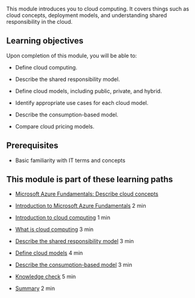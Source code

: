 This module introduces you to cloud computing. It covers things such as cloud concepts, deployment models, and understanding shared responsibility in the cloud.

## Learning objectives

Upon completion of this module, you will be able to:

- Define cloud computing.
    
- Describe the shared responsibility model.
    
- Define cloud models, including public, private, and hybrid.
    
- Identify appropriate use cases for each cloud model.
    
- Describe the consumption-based model.
    
- Compare cloud pricing models.
    

## Prerequisites

- Basic familiarity with IT terms and concepts

## This module is part of these learning paths

- [Microsoft Azure Fundamentals: Describe cloud concepts](https://learn.microsoft.com/training/paths/microsoft-azure-fundamentals-describe-cloud-concepts/)

- [Introduction to Microsoft Azure Fundamentals](https://learn.microsoft.com/en-us/training/modules/describe-cloud-compute/1-introduction-microsoft-azure-fundamentals) 2 min
    
- [Introduction to cloud computing](https://learn.microsoft.com/en-us/training/modules/describe-cloud-compute/2-introduction-cloud-compute) 1 min
    
- [What is cloud computing](https://learn.microsoft.com/en-us/training/modules/describe-cloud-compute/3-what-cloud-compute) 3 min
    
- [Describe the shared responsibility model](https://learn.microsoft.com/en-us/training/modules/describe-cloud-compute/4-describe-shared-responsibility-model) 3 min
    
- [Define cloud models](https://learn.microsoft.com/en-us/training/modules/describe-cloud-compute/5-define-cloud-models) 4 min
    
- [Describe the consumption-based model](https://learn.microsoft.com/en-us/training/modules/describe-cloud-compute/6-describe-consumption-based-model) 3 min
    
- [Knowledge check](https://learn.microsoft.com/en-us/training/modules/describe-cloud-compute/7-knowledge-check) 5 min
    
- [Summary](https://learn.microsoft.com/en-us/training/modules/describe-cloud-compute/8-summary) 2 min